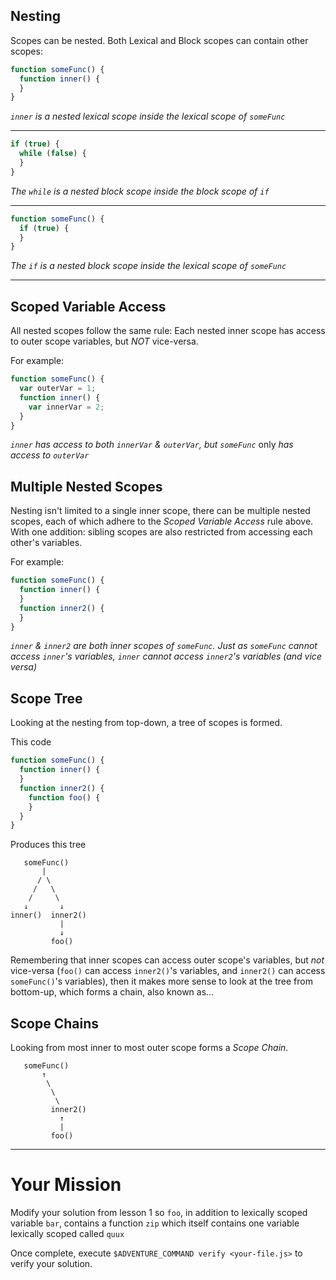 ## Nesting

Scopes can be nested. Both Lexical and Block scopes can contain other scopes:

```js
function someFunc() {
  function inner() {
  }
}
```
*`inner` is a nested lexical scope inside the lexical scope of `someFunc`*

----

```js
if (true) {
  while (false) {
  }
}
```
*The `while` is a nested block scope inside the block scope of `if`*

----

```js
function someFunc() {
  if (true) {
  }
}
```
*The `if` is a nested block scope inside the lexical scope of `someFunc`*

----

## Scoped Variable Access

All nested scopes follow the same rule: Each nested inner scope has access to
outer scope variables, but *NOT* vice-versa.

For example:

```js
function someFunc() {
  var outerVar = 1;
  function inner() {
    var innerVar = 2;
  }
}
```
*`inner` has access to both `innerVar` & `outerVar`, but `someFunc`* only *has
access to `outerVar`*

## Multiple Nested Scopes

Nesting isn't limited to a single inner scope, there can be multiple nested
scopes, each of which adhere to the *Scoped Variable Access* rule above. With
one addition: sibling scopes are also restricted from accessing each other's
variables.

For example:
```js
function someFunc() {
  function inner() {
  }
  function inner2() {
  }
}
```
*`inner` & `inner2` are both inner scopes of `someFunc`. Just as `someFunc`
cannot access `inner`'s variables, `inner` cannot access `inner2`'s variables
(and vice versa)*

## Scope Tree

Looking at the nesting from top-down, a tree of scopes is formed.

This code

```js
function someFunc() {
  function inner() {
  }
  function inner2() {
    function foo() {
    }
  }
}
```
Produces this tree
```
   someFunc()
       |
      / \
     /   \
    /     \
   ↓       ↓
inner()  inner2()
           |
           ↓
         foo()
```

Remembering that inner scopes can access outer scope's variables, but *not*
vice-versa (`foo()` can access `inner2()`'s variables, and `inner2()` can access
`someFunc()`'s variables), then it makes more sense to look at the tree from
bottom-up, which forms a chain, also known as...

## Scope Chains

Looking from most inner to most outer scope forms a *Scope Chain*.

```
   someFunc()
       ↑
        \
         \
          \
         inner2()
           ↑
           |
         foo()
```


----

# Your Mission

Modify your solution from lesson 1 so `foo`, in addition to lexically scoped variable `bar`, 
contains a function `zip`
which itself contains one variable lexically scoped called `quux`

Once complete, execute `$ADVENTURE_COMMAND verify <your-file.js>` to verify your
solution.
